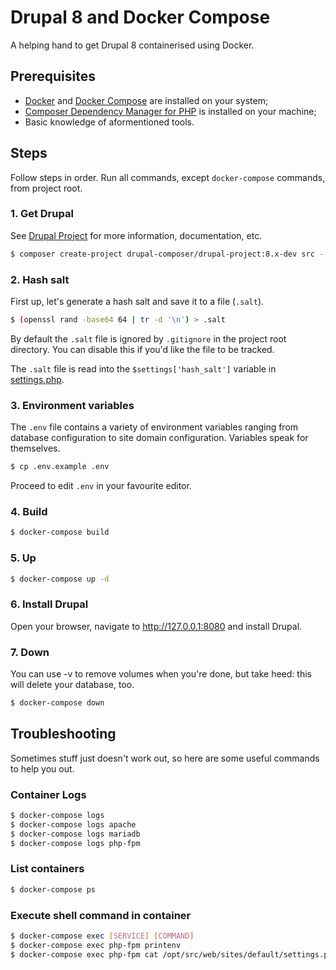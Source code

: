 # Drupal 8 and Docker Compose
A helping hand to get Drupal 8 containerised using Docker.

## Prerequisites
- [Docker](https://docs.docker.com/install/) and [Docker Compose](https://docs.docker.com/compose/install/) are installed on your system;
- [Composer Dependency Manager for PHP](https://getcomposer.org) is installed on your machine;
- Basic knowledge of aformentioned tools.

## Steps
Follow steps in order. Run all commands, except `docker-compose` commands, from project root.

### 1. Get Drupal
See [Drupal Project](https://github.com/drupal-composer/drupal-project) for more information, documentation, etc.

```bash
$ composer create-project drupal-composer/drupal-project:8.x-dev src --no-interaction
```

### 2. Hash salt
First up, let's generate a hash salt and save it to a file (`.salt`).

```bash
$ (openssl rand -base64 64 | tr -d '\n') > .salt
```

By default the `.salt` file is ignored by `.gitignore` in the project root directory. You can disable this if you'd like the file to be tracked.

The `.salt` file is read into the `$settings['hash_salt']` variable in [settings.php](/drupal/settings.php:L104).

### 3. Environment variables
The `.env` file contains a variety of environment variables ranging from database configuration to site domain configuration. Variables speak for themselves.

```bash
$ cp .env.example .env
```

Proceed to edit `.env` in your favourite editor.

### 4. Build
```bash
$ docker-compose build
```

### 5. Up
```bash
$ docker-compose up -d
```

### 6. Install Drupal
Open your browser, navigate to http://127.0.0.1:8080 and install Drupal.

### 7. Down
You can use -v to remove volumes when you're done, but take heed: this will delete your database, too.

```bash
$ docker-compose down
```

## Troubleshooting
Sometimes stuff just doesn't work out, so here are some useful commands to help you out.

### Container Logs
```bash
$ docker-compose logs
$ docker-compose logs apache
$ docker-compose logs mariadb
$ docker-compose logs php-fpm
```

### List containers
```bash
$ docker-compose ps
```

### Execute shell command in container
```bash
$ docker-compose exec [SERVICE] [COMMAND]
$ docker-compose exec php-fpm printenv
$ docker-compose exec php-fpm cat /opt/src/web/sites/default/settings.php
```
